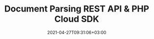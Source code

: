 ---
############################# Static ############################
layout: "product"
date: 2021-04-27T09:31:06+03:00
draft: false

product: "Parser"
product_tag: "parser"
platform: "PHP"
platform_tag: "php"

############################# Head ############################
head_title: "Parse Documents and Extract Data with PHP"
head_description: "Parse documents by template and fetch plain and formatted text, markdown text, HTML tags, images and document information using PHP."

############################# Header ############################
title: "Document Parsing REST API & PHP Cloud SDK"
description: "Automate your document processing with GroupDocs.Parser. Extract data from documents by template. Process invoices, orders, reports and export data easily."
button:
    enable: true

############################# SubMenu ############################
submenu:
    enable: true
    
    left:
        img_alt: "GroupDocs.Parser Cloud SDK for PHP"
        image: "/sdk/272x272/groupdocs_parser-for-php.webp"
        product: "GroupDocs.Parser"
        platform: "PHP"

    middle:
        button:
            # button loop
            - link: "#overview"
              text: "Overview"

            # button loop
            - link: "#features"
              text: "Features"


            # button loop
            - link: "https://docs.groupdocs.cloud/parser/release-notes/"
              text: "Release Notes"

            # button loop
            - link: "https://purchase.groupdocs.cloud/pricing"
              text: "Pricing"

    right:
        link_download: "https://github.com/groupdocs-parser-cloud/groupdocs-parser-cloud-php"
        link_learn: "https://docs.groupdocs.cloud/parser/"
        link_buy: "https://purchase.groupdocs.cloud/buy"

############################# Overview ############################
overview:
    enable: true
    content: |
      GroupDocs.Parser Cloud for PHP is a wrapper around document data extraction REST API to parse over 50 document types. Parsing documents with predefined templates is one of the most valuable features of GroupDocs.Parser Cloud API. It is very simple and easy to define templates and extract data from invoices or other kinds of typical documents.
      The API provides methods to extract images, extract text and metadata from almost all of the most common file formats. Along with the regular documents, you can use the supported features on password protected files and containers like ZIP archives, OST/PST mail data files, eBooks, markups, and PDF portfolios in your PHP applications.
    tabs:
      enable: true
      
      ## TAB ONE ##
      tab_one:
        description: |
          An overview of the features supported by the document parser Cloud API.
      
        left:
          enable: true
          icon: "fas fa-list-ul"
          title: "Features"
          content: |
            * Parse documents
            * Parse document by template
            * Extract text
            * Extract images
            * Extract metadata
        right:
          enable: true
          icon: "fas fa-files-o"
          title: "Extract from Documents"
          content: |
            * Emails
            * eBooks
            * PDF files
            * PDF Portfolio
            * Files within ZIP archives
            * Text and Markup documents
            * Microsoft & OpenDocument
      
      ## TAB TWO ##
      tab_two:
        description: |
          Document parser Cloud API supported formats.

        left:
          enable: true
          table:
            # table loop
            - title: "Microsoft Office Formats"
              content: |
                * **Word Processing**: DOC, DOCX, DOCM, DOT, DOTX, DOTM
                * **Spreadsheets**: XLS, XLSX, XLSM, XLSB, XLT, XLTX, XLTM, XLA, XLAM
                * **Presentations**: PPT, PPTX, PPTM, PPS, PPSX, PPSM, POT, POTX, POTM
                * **OneNote**: ONE

        right:
          enable: true
          table:
            # table loop
            - title: "OpenDocument & Other Formats"
              content: |
                * **OpenDocument Formats**: ODT, OTT, ODS, OTS, ODP, OTP
                * **Text**: TXT, RTF
                * **Markup**: HTML, XHTML, MHTML, MD, XML
                * **Portable Formats**: PDF
                * **Email**: PST, OST, EML, EMLX, MSG
                * **eBook Formats**: EPUB, FB2, CHM
                * **Other**: NUMBERS, CSV, ZIP


      ## TAB THREE ##
      tab_three:
        description: |
          Supported Operating Systems and Frameworks
      
        left:
          enable: true
          table:
            # table loop
            - icon: "fab fa-windows"
              title: "Operating Systems"
              content: |
                * Microsoft Windows Desktop
                * Microsoft Windows Server
                * Linux
                * MacOS

            # table loop
            - icon: "fas fa-code"
              title: "Supported Frameworks"
              content: |
                * Java 7 (1.7) and above

        right:
          enable: true
          table:
            # table loop
            - icon: "fas fa-cogs"
              title: "Development Environments"
              content: |
                * NetBeans
                * IntelliJ IDEA
                * Eclipse
            # table loop
            - icon: "fas fa-tools"
              title: "Build Automation Tool"
              content: |
                * Maven

############################# Features ############################
features:
    enable: true
    title: "Document Parser REST API Features"

    feature:
      # feature loop
      - icon: "fas fa-file-pdf"
        content: "Parse PDF, word processing documents, spreadsheets & presentations"

      # feature loop
      - icon: "fas fa-file"
        content: "Parse Microsoft Word, Excel, PowerPoint and OpenDocument template files"

      # feature loop
      - icon: "fas fa-file-alt"
        content: "Parse Macro-Enabled document & templates for MS Word, Excel & PowerPoint"
      
      # feature loop
      - icon: "fas fa-passport"
        content: "Extract text content from the whole document"

      # feature loop
      - icon: "fas fa-file-image"
        content: "Extract text and images from specific pages"

      # feature loop
      - icon: "fas fa-font"
        content: "Extract formatted text by setting extraction mode"

      # feature loop
      - icon: "fas fa-file-archive"
        content: "Extract text from the documents in ZIP archives or Emails"

      # feature loop
      - icon: "fas fa-envelope"
        content: "Retrieve documents from Emails, PDF portfolios & MS Outlook storages"

      # feature loop
      - icon: "fas fa-stopwatch-20"
        content: "Get document page count and other information"
    
    more_feature:      
      # more_feature_loop
      - title: "Get Supported Document Types - PHP"
        content: |          
          
          ```PHP
          require_once(__DIR__ . '/vendor/autoload.php');
          //TODO: Get your AppSID and AppKey at https://dashboard.groupdocs.cloud (free registration is required).
          $configuration = new GroupDocs\Parser\Configuration();
          $configuration->setAppSid("XXXXXXXX-XXXX-XXXX-XXXX-XXXXXXXXXXXX");
          $configuration->setAppKey("XXXXXXXXXXXXXXXXXXXXXXXXXXXXXXXX");

          $infoApi = new GroupDocs\Parser\InfoApi($configuration); 
          try {
            $response = $infoApi->getSupportedFileFormats();

            foreach ($response->getFormats() as $key => $format) {
              echo $format->getFileFormat() . " - " .  $format->getExtension(), "\n";
            }
          } catch (Exception $e) {
            echo  "Something went wrong: ",  $e->getMessage(), "\n";
            PHP_EOL;
          }
              ```

############################# Support ############################
support:
    enable: true

############################# Solutions ############################
solutions:
    enable: true
    title: "GroupDocs.Parser Cloud also offers individual document parsing SDKs for other languages as listed below:"

    solution:
        # solution loop
        - img_alt: "GroupDocs.Parser Cloud for cURL"
          image: "/sdk/272x272/groupdocs_parser-for-curl.webp"
          product: "GroupDocs.Parser"
          platform: "cURL"
          link: "/parser/curl/"

        # solution loop
        - img_alt: "GroupDocs.Parser Cloud SDK for .NET"
          image: "/sdk/272x272/groupdocs_parser-for-net.webp"
          product: "GroupDocs.Parser"
          platform: ".NET"
          link: "/parser/net/"

        # solution loop
        - img_alt: "GroupDocs.Parser Cloud SDK for Java"
          image: "/sdk/272x272/groupdocs_parser-for-java.webp"
          product: "GroupDocs.Parser"
          platform: "Java"
          link: "/parser/java/"

        # solution loop
        - img_alt: "GroupDocs.Parser Cloud SDK for Python"
          image: "/sdk/272x272/groupdocs_parser-for-python.webp"
          product: "GroupDocs.Parser"
          platform: "Python"
          link: "/parser/python/"

        # solution loop
        - img_alt: "GroupDocs.Parser Cloud SDK for Ruby"
          image: "/sdk/272x272/groupdocs_parser-for-ruby.webp"
          product: "GroupDocs.Parser"
          platform: "Ruby"
          link: "/parser/ruby/"

        # solution loop
        - img_alt: "GroupDocs.Parser Cloud SDK for Node.js"
          image: "/sdk/272x272/groupdocs_parser-for-node.webp"
          product: "GroupDocs.Parser"
          platform: "Node.js"
          link: "/parser/nodejs/"
   

############################# Back to top ###############################
back_to_top:
  enable: true
---